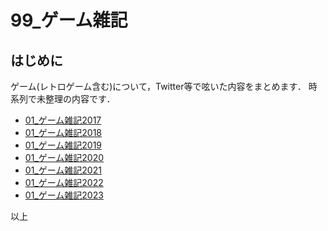 # 99_ゲーム雑記

## はじめに

ゲーム(レトロゲーム含む)について，Twitter等で呟いた内容をまとめます．
時系列で未整理の内容です．

- [01_ゲーム雑記2017](99_01_NoteOnGames2017.md)
- [01_ゲーム雑記2018](99_02_NoteOnGames2018.md)
- [01_ゲーム雑記2019](99_03_NoteOnGames2019.md)
- [01_ゲーム雑記2020](99_04_NoteOnGames2020.md)
- [01_ゲーム雑記2021](99_05_NoteOnGames2021.md)
- [01_ゲーム雑記2022](99_06_NoteOnGames2022.md)
- [01_ゲーム雑記2023](99_07_NoteOnGames2023.md)

以上
